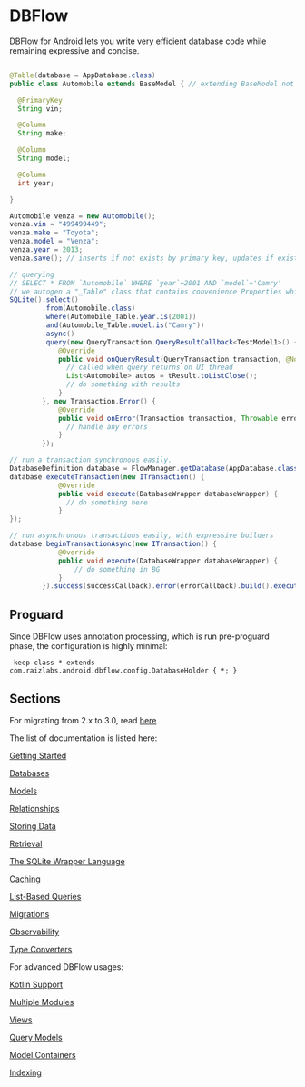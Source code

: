 # DBFlow

DBFlow for Android lets you write very efficient database code while remaining
expressive and concise.

```java

@Table(database = AppDatabase.class)
public class Automobile extends BaseModel { // extending BaseModel not required, you can also implement Model

  @PrimaryKey
  String vin;

  @Column
  String make;

  @Column
  String model;

  @Column
  int year;

}

Automobile venza = new Automobile();
venza.vin = "499499449";
venza.make = "Toyota";
venza.model = "Venza";
venza.year = 2013;
venza.save(); // inserts if not exists by primary key, updates if exists.

// querying
// SELECT * FROM `Automobile` WHERE `year`=2001 AND `model`='Camry'
// we autogen a "_Table" class that contains convenience Properties which provide easy SQL ops.
SQLite().select()
        .from(Automobile.class)
        .where(Automobile_Table.year.is(2001))
        .and(Automobile_Table.model.is("Camry"))
        .async()
        .query(new QueryTransaction.QueryResultCallback<TestModel1>() {
            @Override
            public void onQueryResult(QueryTransaction transaction, @NonNull CursorResult<TestModel1> tResult) {
              // called when query returns on UI thread
              List<Automobile> autos = tResult.toListClose();
              // do something with results
            }
        }, new Transaction.Error() {
            @Override
            public void onError(Transaction transaction, Throwable error) {
              // handle any errors
            }
        });

// run a transaction synchronous easily.
DatabaseDefinition database = FlowManager.getDatabase(AppDatabase.class);
database.executeTransaction(new ITransaction() {
            @Override
            public void execute(DatabaseWrapper databaseWrapper) {
              // do something here
            }
});

// run asynchronous transactions easily, with expressive builders
database.beginTransactionAsync(new ITransaction() {
            @Override
            public void execute(DatabaseWrapper databaseWrapper) {
                // do something in BG
            }
        }).success(successCallback).error(errorCallback).build().execute();

```

## Proguard

Since DBFlow uses annotation processing, which is run pre-proguard phase,
the configuration is highly minimal:

```
-keep class * extends com.raizlabs.android.dbflow.config.DatabaseHolder { *; }
```

## Sections

For migrating from 2.x to 3.0, read [here](/usage2/Migration3Guide.md)

The list of documentation is listed here:

  [Getting Started](/usage2/GettingStarted.md)

  [Databases](/usage2/Databases.md)

  [Models](/usage2/Models.md)

  [Relationships](/usage2/Relationships.md)

  [Storing Data](/usage2/StoringData.md)

  [Retrieval](/usage2/Retrieval.md)

  [The SQLite Wrapper Language](/usage2/SQLiteWrapperLanguage.md)

  [Caching](/usage2/Caching.md)

  [List-Based Queries](/usage2/ListBasedQueries.md)

  [Migrations](/usage2/Migrations.md)

  [Observability](/usage2/Observability.md)

  [Type Converters](/usage2/TypeConverters.md)

For advanced DBFlow usages:

  [Kotlin Support](/usage2/KotlinSupport.md)

  [Multiple Modules](/usage2/MultipleModules.md)

  [Views](/usage2/ModelViews.md)

  [Query Models](/usage2/QueryModels.md)

  [Model Containers](/usage2/ModelContainers.md)

  [Indexing](/usage2/Indexing.md)
